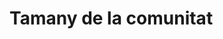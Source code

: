 <!-- TITLE: Tamany de la comunitat -->
<!-- SUBTITLE: Mida de la comunitat de Visual Studio Code -->

# Tamany de la comunitat
